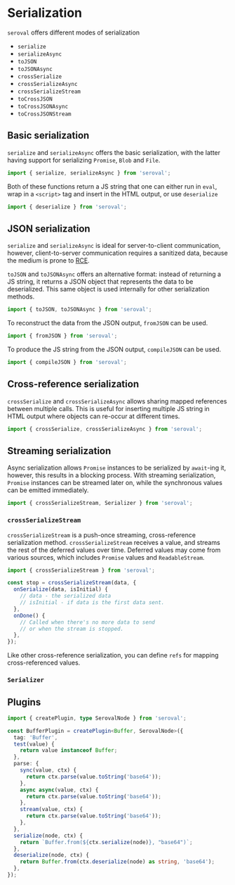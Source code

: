 # Serialization

`seroval` offers different modes of serialization

- `serialize`
- `serializeAsync`
- `toJSON`
- `toJSONAsync`
- `crossSerialize`
- `crossSerializeAsync`
- `crossSerializeStream`
- `toCrossJSON`
- `toCrossJSONAsync`
- `toCrossJSONStream`

## Basic serialization

`serialize` and `serializeAsync` offers the basic serialization, with the latter having support for serializing `Promise`, `Blob` and `File`.

```js
import { serialize, serializeAsync } from 'seroval';
```

Both of these functions return a JS string that one can either run in `eval`, wrap in a `<script>` tag and insert in the HTML output, or use `deserialize`

```js
import { deserialize } from 'seroval';
```

## JSON serialization

`serialize` and `serializeAsync` is ideal for server-to-client communication, however, client-to-server communication requires a sanitized data, because the medium is prone to [RCE](https://huntr.dev/bounties/63f1ff91-48f3-4886-a179-103f1ddd8ff8).

`toJSON` and `toJSONAsync` offers an alternative format: instead of returning a JS string, it returns a JSON object that represents the data to be deserialized. This same object is used internally for other serialization methods.

```js
import { toJSON, toJSONAsync } from 'seroval';
```

To reconstruct the data from the JSON output, `fromJSON` can be used.

```js
import { fromJSON } from 'seroval';
```

To produce the JS string from the JSON output, `compileJSON` can be used.

```js
import { compileJSON } from 'seroval';
```

## Cross-reference serialization

`crossSerialize` and `crossSerializeAsync` allows sharing mapped references between multiple calls. This is useful for inserting multiple JS string in HTML output where objects can re-occur at different times.

```js
import { crossSerialize, crossSerializeAsync } from 'seroval';
```

## Streaming serialization

Async serialization allows `Promise` instances to be serialized by `await`-ing it, however, this results in a blocking process. With streaming serialization, `Promise` instances can be streamed later on, while the synchronous values can be emitted immediately.

```js
import { crossSerializeStream, Serializer } from 'seroval';
```

### `crossSerializeStream`

`crossSerializeStream` is a push-once streaming, cross-reference serialization method. `crossSerializeStream` receives a value, and streams the rest of the deferred values over time. Deferred values may come from various sources, which includes `Promise` values and `ReadableStream`.

```js
import { crossSerializeStream } from 'seroval';

const stop = crossSerializeStream(data, {
  onSerialize(data, isInitial) {
    // data - the serialized data
    // isInitial - if data is the first data sent.
  },
  onDone() {
    // Called when there's no more data to send
    // or when the stream is stopped.
  },
});
```

Like other cross-reference serialization, you can define `refs` for mapping cross-referenced values.

### `Serializer`

## Plugins

```ts
import { createPlugin, type SerovalNode } from 'seroval';

const BufferPlugin = createPlugin<Buffer, SerovalNode>({
  tag: 'Buffer',
  test(value) {
    return value instanceof Buffer;
  },
  parse: {
    sync(value, ctx) {
      return ctx.parse(value.toString('base64'));
    },
    async async(value, ctx) {
      return ctx.parse(value.toString('base64'));
    },
    stream(value, ctx) {
      return ctx.parse(value.toString('base64'));
    },
  },
  serialize(node, ctx) {
    return `Buffer.from(${ctx.serialize(node)}, "base64")`;
  },
  deserialize(node, ctx) {
    return Buffer.from(ctx.deserialize(node) as string, 'base64');
  },
});
```
